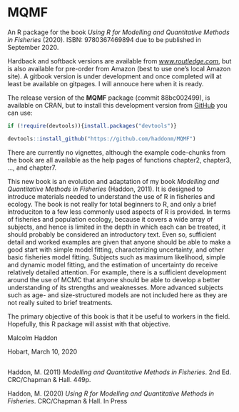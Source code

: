 
<!-- README.md is generated from README.Rmd. Please edit that file -->

# MQMF

An R package for the book *Using R for Modelling and Quantitative
Methods in Fisheries* (2020). ISBN: 9780367469894 due to be published in
September 2020.

Hardback and softback versions are available from *www.routledge.com*,
but is also available for pre-order from Amazon (best to use one’s local
Amazon site). A gitbook version is under development and once completed
will at least be available on gitpages. I will annouce here when it is
ready.

The release version of the **MQMF** package (commit 88bc002499), is
available on CRAN, but to install this development version from
[GitHub](https://github.com/) you can use:

``` r
if (!require(devtools)){install.packages("devtools")} 

devtools::install_github("https://github.com/haddonm/MQMF")
```

There are currently no vignettes, although the example code-chunks from
the book are all available as the help pages of functions chapter2,
chapter3, …, and chapter7.

This new book is an evolution and adaptation of my book *Modelling and
Quantitative Methods in Fisheries* (Haddon, 2011). It is designed to
introduce materials needed to understand the use of R in fisheries and
ecology. The book is not really for total beginners to R, and only a
brief introduciton to a few less commonly used aspects of R is provided.
In terms of fisheries and population ecology, because it covers a wide
array of subjects, and hence is limited in the depth in which each can
be treated, it should probably be considered an introductory text. Even
so, sufficient detail and worked examples are given that anyone should
be able to make a good start with simple model fitting, characterizing
uncertainty, and other basic fisheries model fitting. Subjects such as
maximum likelihood, simple and dynamic model fitting, and the estimation
of uncertainty do receive relatively detailed attention. For example,
there is a sufficient development around the use of MCMC that anyone
should be able to develop a better understanding of its strengths and
weaknesses. More advanced subjects such as age- and size-structured
models are not included here as they are not really suited to brief
treatments.

The primary objective of this book is that it be useful to workers in
the field. Hopefully, this R package will assist with that objective.

Malcolm Haddon

Hobart, March 10, 2020

## 

Haddon, M. (2011) *Modelling and Quantitative Methods in Fisheries*. 2nd
Ed. CRC/Chapman & Hall. 449p.

Haddon, M. (2020) *Using R for Modelling and Quantitative Methods in
Fisheries*. CRC/Chapman & Hall. In Press
